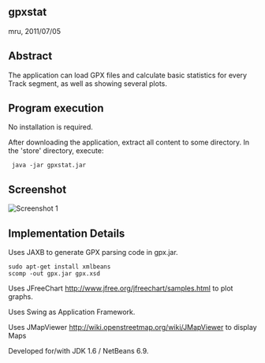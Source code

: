 gpxstat
-------

mru, 2011/07/05


Abstract
--------

The application can load GPX files and calculate basic statistics for every
Track segment, as well as showing several plots.


Program execution
-----------------

No installation is required.

After downloading the application, extract all content to some directory.
In the 'store' directory, execute:

     java -jar gpxstat.jar


Screenshot
----------

![Screenshot 1](https://github.com/mru00/gpxstat/raw/master/doc/screenshot1.png)


Implementation Details
----------------------

Uses JAXB to generate GPX parsing code in gpx.jar.

    sudo apt-get install xmlbeans
    scomp -out gpx.jar gpx.xsd

Uses JFreeChart http://www.jfree.org/jfreechart/samples.html to plot graphs.

Uses Swing as Application Framework.

Uses JMapViewer http://wiki.openstreetmap.org/wiki/JMapViewer to display Maps

Developed for/with JDK 1.6 / NetBeans 6.9.
